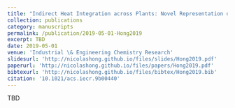 ```yaml
---
title: "Indirect Heat Integration across Plants: Novel Representation of Intermediate Fluid Circles"
collection: publications
category: manuscripts
permalink: /publication/2019-05-01-Hong2019
excerpt: TBD
date: 2019-05-01
venue: 'Industrial \& Engineering Chemistry Research'
slidesurl: 'http://nicolashong.github.io/files/slides/Hong2019.pdf'
paperurl: 'http://nicolashong.github.io/files/papers/Hong2019.pdf'
bibtexurl: 'http://nicolashong.github.io/files/bibtex/Hong2019.bib'
citation: '10.1021/acs.iecr.9b00440'
---
```


TBD
